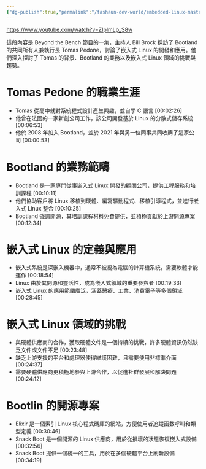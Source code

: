 ```yaml
---
{"dg-publish":true,"permalink":"/fashaun-dev-world/embedded-linux-mastery-with-thomas-petazzoni-from-bootlin/","noteIcon":""}
---
```


https://www.youtube.com/watch?v=ZIplmLp_S8w

這段內容是 Beyond the Bench 節目的一集，主持人 Bill Brock 採訪了 Bootland 的共同所有人兼執行長 Tomas Pedone，討論了嵌入式 Linux 的開發和應用。他們深入探討了 Tomas 的背景、Bootland 的業務以及嵌入式 Linux 領域的挑戰與趨勢。
# Tomas Pedone 的職業生涯

  - Tomas 從高中就對系統程式設計產生興趣，並自學 C 語言 [00:02:26]
  - 他曾在法國的一家新創公司工作，該公司開發基於 Linux 的分散式儲存系統 [00:06:53]
  - 他於 2008 年加入 Bootland，並於 2021 年與另一位同事共同收購了這家公司 [00:00:53]

# Bootland 的業務範疇

  - Bootland 是一家專門從事嵌入式 Linux 開發的顧問公司，提供工程服務和培訓課程 [00:10:11]
  - 他們協助客戶將 Linux 移植到硬體、編寫驅動程式、移植引導程式，並進行嵌入式 Linux 整合 [00:10:25]
  - Bootland 強調開源，其培訓課程材料免費提供，並積極貢獻於上游開源專案 [00:12:34]

# 嵌入式 Linux 的定義與應用

  - 嵌入式系統是深嵌入機器中，通常不被視為電腦的計算機系統，需要軟體才能運作 [00:18:54]
  - Linux 由於其開源和靈活性，成為嵌入式領域的重要參與者 [00:19:33]
  - 嵌入式 Linux 的應用範圍廣泛，涵蓋醫療、工業、消費電子等多個領域 [00:28:45]

# 嵌入式 Linux 領域的挑戰

  - 與硬體供應商的合作，獲取硬體文件是一個持續的挑戰，許多硬體資訊仍然缺乏文件或文件不足 [00:23:48]
  - 缺乏上游支援的平台和處理器使得維護困難，且需要使用非標準介面 [00:24:37]
  - 需要硬體供應商更積極地參與上游合作，以促進社群發展和解決問題 [00:24:12]

# Bootlin 的開源專案

  - Elixir 是一個索引 Linux 核心程式碼庫的網站，方便使用者追蹤函數呼叫和類型定義 [00:30:46]
  - Snack Boot 是一個開源的 Linux 供應商，用於從損壞的狀態恢復嵌入式設備 [00:32:56]
  - Snack Boot 提供一個統一的工具，用於在多個硬體平台上刷新設備 [00:34:19]
